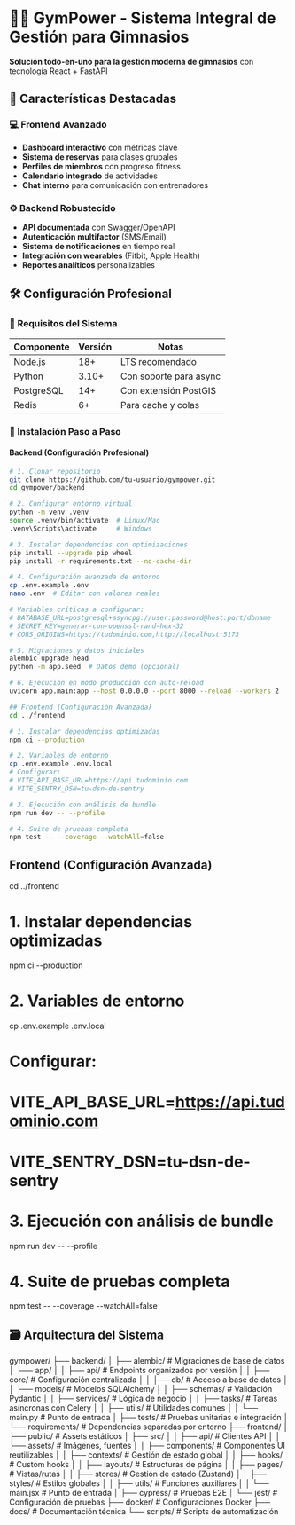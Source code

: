 # 🏋️‍♂️ GymPower - Sistema Integral de Gestión para Gimnasios

**Solución todo-en-uno para la gestión moderna de gimnasios** con tecnología React + FastAPI

## 🌟 Características Destacadas

### 💻 Frontend Avanzado
- **Dashboard interactivo** con métricas clave
- **Sistema de reservas** para clases grupales
- **Perfiles de miembros** con progreso fitness
- **Calendario integrado** de actividades
- **Chat interno** para comunicación con entrenadores

### ⚙️ Backend Robustecido
- **API documentada** con Swagger/OpenAPI
- **Autenticación multifactor** (SMS/Email)
- **Sistema de notificaciones** en tiempo real
- **Integración con wearables** (Fitbit, Apple Health)
- **Reportes analíticos** personalizables

## 🛠️ Configuración Profesional

### 🔧 Requisitos del Sistema
| Componente | Versión | Notas |
|------------|---------|-------|
| Node.js | 18+ | LTS recomendado |
| Python | 3.10+ | Con soporte para async |
| PostgreSQL | 14+ | Con extensión PostGIS |
| Redis | 6+ | Para cache y colas |

### 🚀 Instalación Paso a Paso

#### Backend (Configuración Profesional)
```bash
# 1. Clonar repositorio
git clone https://github.com/tu-usuario/gympower.git
cd gympower/backend

# 2. Configurar entorno virtual
python -m venv .venv
source .venv/bin/activate  # Linux/Mac
.venv\Scripts\activate     # Windows

# 3. Instalar dependencias con optimizaciones
pip install --upgrade pip wheel
pip install -r requirements.txt --no-cache-dir

# 4. Configuración avanzada de entorno
cp .env.example .env
nano .env  # Editar con valores reales

# Variables críticas a configurar:
# DATABASE_URL=postgresql+asyncpg://user:password@host:port/dbname
# SECRET_KEY=generar-con-openssl-rand-hex-32
# CORS_ORIGINS=https://tudominio.com,http://localhost:5173

# 5. Migraciones y datos iniciales
alembic upgrade head
python -m app.seed  # Datos demo (opcional)

# 6. Ejecución en modo producción con auto-reload
uvicorn app.main:app --host 0.0.0.0 --port 8000 --reload --workers 2

## Frontend (Configuración Avanzada)
cd ../frontend

# 1. Instalar dependencias optimizadas
npm ci --production

# 2. Variables de entorno
cp .env.example .env.local
# Configurar:
# VITE_API_BASE_URL=https://api.tudominio.com
# VITE_SENTRY_DSN=tu-dsn-de-sentry

# 3. Ejecución con análisis de bundle
npm run dev -- --profile

# 4. Suite de pruebas completa
npm test -- --coverage --watchAll=false

```
## Frontend (Configuración Avanzada)
cd ../frontend

# 1. Instalar dependencias optimizadas
npm ci --production

# 2. Variables de entorno
cp .env.example .env.local
# Configurar:
# VITE_API_BASE_URL=https://api.tudominio.com
# VITE_SENTRY_DSN=tu-dsn-de-sentry

# 3. Ejecución con análisis de bundle
npm run dev -- --profile

# 4. Suite de pruebas completa
npm test -- --coverage --watchAll=false


## 🗃️ Arquitectura del Sistema
gympower/
├── backend/
│   ├── alembic/               # Migraciones de base de datos
│   ├── app/
│   │   ├── api/               # Endpoints organizados por versión
│   │   ├── core/              # Configuración centralizada
│   │   ├── db/                # Acceso a base de datos
│   │   ├── models/            # Modelos SQLAlchemy
│   │   ├── schemas/           # Validación Pydantic
│   │   ├── services/          # Lógica de negocio
│   │   ├── tasks/             # Tareas asíncronas con Celery
│   │   ├── utils/             # Utilidades comunes
│   │   └── main.py            # Punto de entrada
│   ├── tests/                 # Pruebas unitarias e integración
│   └── requirements/          # Dependencias separadas por entorno
├── frontend/
│   ├── public/                # Assets estáticos
│   ├── src/
│   │   ├── api/               # Clientes API
│   │   ├── assets/            # Imágenes, fuentes
│   │   ├── components/        # Componentes UI reutilizables
│   │   ├── contexts/          # Gestión de estado global
│   │   ├── hooks/             # Custom hooks
│   │   ├── layouts/           # Estructuras de página
│   │   ├── pages/             # Vistas/rutas
│   │   ├── stores/            # Gestión de estado (Zustand)
│   │   ├── styles/            # Estilos globales
│   │   ├── utils/             # Funciones auxiliares
│   │   └── main.jsx           # Punto de entrada
│   ├── cypress/               # Pruebas E2E
│   └── jest/                  # Configuración de pruebas
├── docker/                    # Configuraciones Docker
├── docs/                      # Documentación técnica
└── scripts/                   # Scripts de automatización








